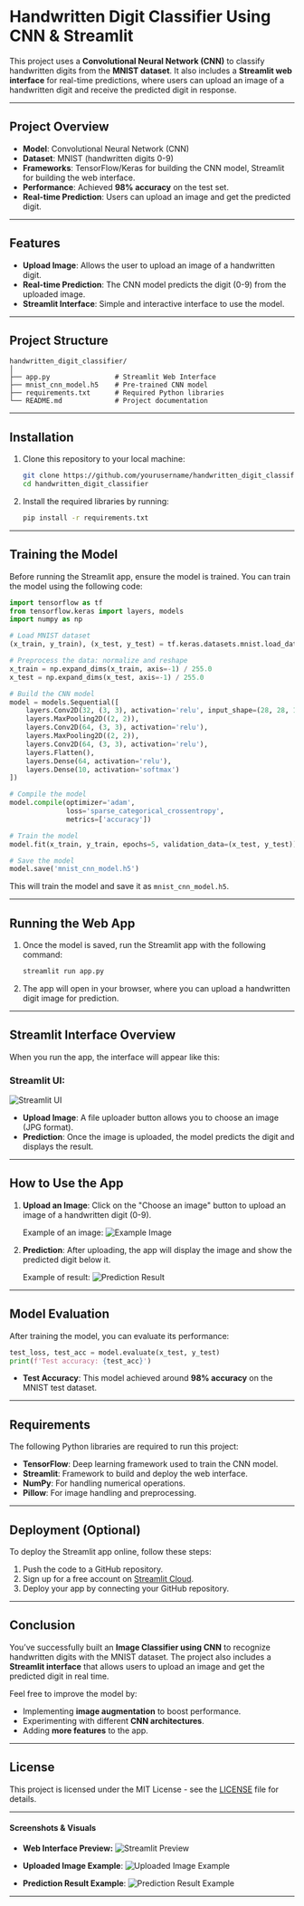 

# **Handwritten Digit Classifier Using CNN & Streamlit**

This project uses a **Convolutional Neural Network (CNN)** to classify handwritten digits from the **MNIST dataset**. It also includes a **Streamlit web interface** for real-time predictions, where users can upload an image of a handwritten digit and receive the predicted digit in response.

---

## **Project Overview**

- **Model**: Convolutional Neural Network (CNN)
- **Dataset**: MNIST (handwritten digits 0-9)
- **Frameworks**: TensorFlow/Keras for building the CNN model, Streamlit for building the web interface.
- **Performance**: Achieved **98% accuracy** on the test set.
- **Real-time Prediction**: Users can upload an image and get the predicted digit.

---

## **Features**

- **Upload Image**: Allows the user to upload an image of a handwritten digit.
- **Real-time Prediction**: The CNN model predicts the digit (0-9) from the uploaded image.
- **Streamlit Interface**: Simple and interactive interface to use the model.

---

## **Project Structure**

```
handwritten_digit_classifier/
│
├── app.py                # Streamlit Web Interface
├── mnist_cnn_model.h5    # Pre-trained CNN model
├── requirements.txt      # Required Python libraries
└── README.md             # Project documentation
```

---

## **Installation**

1. Clone this repository to your local machine:
   ```bash
   git clone https://github.com/yourusername/handwritten_digit_classifier.git
   cd handwritten_digit_classifier
   ```

2. Install the required libraries by running:
   ```bash
   pip install -r requirements.txt
   ```

---

## **Training the Model**

Before running the Streamlit app, ensure the model is trained. You can train the model using the following code:

```python
import tensorflow as tf
from tensorflow.keras import layers, models
import numpy as np

# Load MNIST dataset
(x_train, y_train), (x_test, y_test) = tf.keras.datasets.mnist.load_data()

# Preprocess the data: normalize and reshape
x_train = np.expand_dims(x_train, axis=-1) / 255.0
x_test = np.expand_dims(x_test, axis=-1) / 255.0

# Build the CNN model
model = models.Sequential([
    layers.Conv2D(32, (3, 3), activation='relu', input_shape=(28, 28, 1)),
    layers.MaxPooling2D((2, 2)),
    layers.Conv2D(64, (3, 3), activation='relu'),
    layers.MaxPooling2D((2, 2)),
    layers.Conv2D(64, (3, 3), activation='relu'),
    layers.Flatten(),
    layers.Dense(64, activation='relu'),
    layers.Dense(10, activation='softmax')
])

# Compile the model
model.compile(optimizer='adam',
              loss='sparse_categorical_crossentropy',
              metrics=['accuracy'])

# Train the model
model.fit(x_train, y_train, epochs=5, validation_data=(x_test, y_test))

# Save the model
model.save('mnist_cnn_model.h5')
```

This will train the model and save it as `mnist_cnn_model.h5`.

---

## **Running the Web App**

1. Once the model is saved, run the Streamlit app with the following command:

   ```bash
   streamlit run app.py
   ```

2. The app will open in your browser, where you can upload a handwritten digit image for prediction.

---

## **Streamlit Interface Overview**

When you run the app, the interface will appear like this:

### **Streamlit UI:**

![Streamlit UI](https://via.placeholder.com/700x400?text=Streamlit+Web+App)

- **Upload Image**: A file uploader button allows you to choose an image (JPG format).
- **Prediction**: Once the image is uploaded, the model predicts the digit and displays the result.

---

## **How to Use the App**

1. **Upload an Image**: Click on the "Choose an image" button to upload an image of a handwritten digit (0-9).
   
   Example of an image:
   ![Example Image](https://via.placeholder.com/200x200?text=Example+Handwritten+Digit)

2. **Prediction**: After uploading, the app will display the image and show the predicted digit below it.

   Example of result:
   ![Prediction Result](https://via.placeholder.com/200x200?text=Predicted+Digit%3A+3)

---

## **Model Evaluation**

After training the model, you can evaluate its performance:

```python
test_loss, test_acc = model.evaluate(x_test, y_test)
print(f'Test accuracy: {test_acc}')
```

- **Test Accuracy**: This model achieved around **98% accuracy** on the MNIST test dataset.

---

## **Requirements**

The following Python libraries are required to run this project:

- **TensorFlow**: Deep learning framework used to train the CNN model.
- **Streamlit**: Framework to build and deploy the web interface.
- **NumPy**: For handling numerical operations.
- **Pillow**: For image handling and preprocessing.

---

## **Deployment (Optional)**

To deploy the Streamlit app online, follow these steps:

1. Push the code to a GitHub repository.
2. Sign up for a free account on [Streamlit Cloud](https://streamlit.io/cloud).
3. Deploy your app by connecting your GitHub repository.

---

## **Conclusion**

You’ve successfully built an **Image Classifier using CNN** to recognize handwritten digits with the MNIST dataset. The project also includes a **Streamlit interface** that allows users to upload an image and get the predicted digit in real time.

Feel free to improve the model by:
- Implementing **image augmentation** to boost performance.
- Experimenting with different **CNN architectures**.
- Adding **more features** to the app.

---

## **License**

This project is licensed under the MIT License - see the [LICENSE](LICENSE) file for details.

---

#### **Screenshots & Visuals**
- **Web Interface Preview:**
  ![Streamlit Preview](https://via.placeholder.com/700x400?text=Streamlit+Preview)

- **Uploaded Image Example**:
  ![Uploaded Image Example](https://via.placeholder.com/150x150?text=Handwritten+Digit)

- **Prediction Result Example**:
  ![Prediction Result Example](https://via.placeholder.com/150x150?text=Predicted+Digit%3A+5)

---

